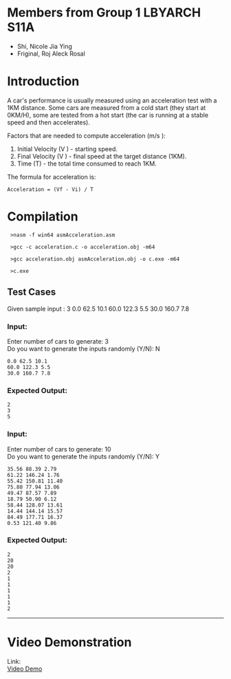 # Members from Group 1 LBYARCH S11A
   - Shi, Nicole Jia Ying
   - Friginal, Roj Aleck Rosal

# Introduction
A car's performance is usually measured using an acceleration test with a 1KM distance. Some cars are measured from a cold start (they start at 0KM/H), some are tested from a hot start (the car is running at a stable speed and then accelerates).
 
Factors that are needed to compute acceleration (m/s ):
1. Initial Velocity (V ) - starting speed.
2. Final Velocity (V ) - final speed at the target distance (1KM).
3. Time (T) - the total time consumed to reach 1KM.
 
The formula for acceleration is:
    
    Acceleration = (Vf - Vi) / T


# Compilation

     >nasm -f win64 asmAcceleration.asm

     >gcc -c acceleration.c -o acceleration.obj -m64

     >gcc acceleration.obj asmAcceleration.obj -o c.exe -m64

     >c.exe

## Test Cases 
   Given sample input :
3
0.0 62.5 10.1
60.0 122.3 5.5
30.0 160.7 7.8

### Input:
Enter number of cars to generate: 3  
Do you want to generate the inputs randomly (Y/N): N
```
0.0 62.5 10.1
60.0 122.3 5.5
30.0 160.7 7.8
```

### Expected Output:
```
2
3
5
```

### Input:
Enter number of cars to generate: 10   
Do you want to generate the inputs randomly (Y/N): Y
```
35.56 88.39 2.79
61.22 146.24 1.76
55.42 150.81 11.40
75.80 77.94 13.06
49.47 87.57 7.89
18.79 50.90 6.12
58.44 128.07 13.61
14.44 144.14 15.57
84.49 177.71 16.37
0.53 121.40 9.86
```

### Expected Output:
```
2
20
20
2
1
1
1
1
1
2
```

---


# Video Demonstration

Link:    
[Video Demo](https://drive.google.com/file/d/1_MEEIkCmwhHmggro99mRcVGDTFq5eVai/view?usp=sharing)

